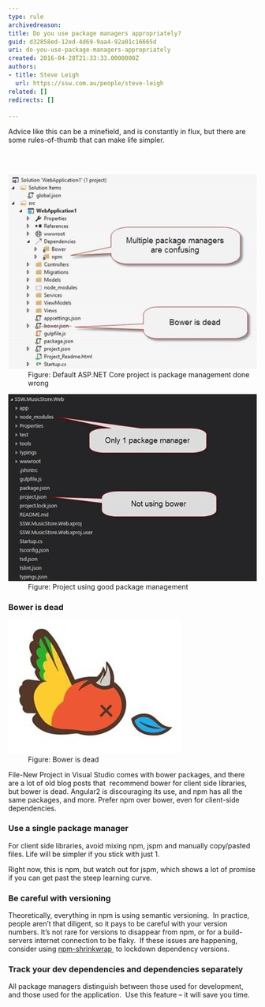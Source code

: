 ```yaml
---
type: rule
archivedreason: 
title: Do you use package managers appropriately?
guid: d32858ed-12ed-4d69-9aa4-92a01c16665d
uri: do-you-use-package-managers-appropriately
created: 2016-04-28T21:33:33.0000000Z
authors:
- title: Steve Leigh
  url: https://ssw.com.au/people/steve-leigh
related: []
redirects: []

---
```



<p>Advice like this can be a minefield, and is constantly in flux, but there are some rules-of-thumb that can make life simpler.</p>
<br><excerpt class='endintro'></excerpt><br>
<dl class="image"><dt>​<img src="package1.jpg" alt="package1.jpg" /></dt><dd>Figure: Default ASP.NET Core project is package management done wrong</dd></dl><dl class="image"><dt>​<img src="package2.jpg" alt="package2.jpg" /></dt><dd>Figure: Project using good package management</dd></dl><h3>Bower is dead</h3><dl class="image"><dt>​<img src="package3.jpg" alt="package3.jpg" /></dt><dd>Figure: Bower is dead </dd></dl><p>File-New Project in Visual Studio comes with bower packages, and there are a lot of old blog posts that  recommend bower for client side libraries, but bower is dead. Angular2 is discouraging its use, and npm has all the same packages, and more. Prefer npm over bower, even for client-side​ dependencies.</p><h3>Use a single package manager</h3><p>For client side libraries, avoid mixing npm, jspm and manually copy/pasted files. Life will be simpler if you stick with just 1. </p><p>Right now, this is npm, but watch out for jspm, which shows a lot of promise if you can get past the steep learning curve.</p><h3>Be careful with versioning</h3><p>Theoretically, everything in npm is using semantic versioning.  In practice, people aren’t that diligent, so it pays to be careful with your version numbers. It’s not rare for versions to disappear from npm, or for a build-servers internet connection to be flaky.  If these issues are happening, consider using 
      <a href="https://docs.npmjs.com/cli/shrinkwrap" target="_blank">npm-shrinkwrap </a> to lockdown dependency versions.</p><h3>Track your dev dependencies and dependencies separately​</h3>
<p>All package managers distinguish between those used for development, and those used for the application.  Use this feature – it will save you time. </p>


